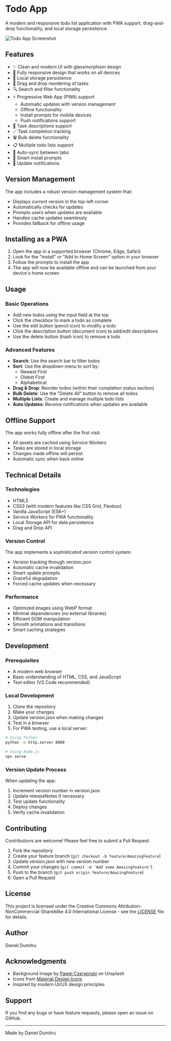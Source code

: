 # Todo App

A modern and responsive todo list application with PWA support, drag-and-drop functionality, and local storage persistence.

![Todo App Screenshot](screenshots/todo-app.png)

## Features

- ✨ Clean and modern UI with glassmorphism design
- 📱 Fully responsive design that works on all devices
- 💾 Local storage persistence
- 🔄 Drag and drop reordering of tasks
- 🔍 Search and filter functionality
- ⚡ Progressive Web App (PWA) support
  - Automatic updates with version management
  - Offline functionality
  - Install prompts for mobile devices
  - Push notifications support
- 📝 Task descriptions support
- ✅ Task completion tracking
- 🗑️ Bulk delete functionality
- 📋 Multiple todo lists support
- 🔄 Auto-sync between tabs
- 🎯 Smart install prompts
- 🔔 Update notifications

## Version Management

The app includes a robust version management system that:

- Displays current version in the top-left corner
- Automatically checks for updates
- Prompts users when updates are available
- Handles cache updates seamlessly
- Provides fallback for offline usage

## Installing as a PWA

1. Open the app in a supported browser (Chrome, Edge, Safari)
2. Look for the "Install" or "Add to Home Screen" option in your browser
3. Follow the prompts to install the app
4. The app will now be available offline and can be launched from your device's home screen

## Usage

### Basic Operations

- Add new todos using the input field at the top
- Click the checkbox to mark a todo as complete
- Use the edit button (pencil icon) to modify a todo
- Click the description button (document icon) to add/edit descriptions
- Use the delete button (trash icon) to remove a todo

### Advanced Features

- **Search**: Use the search bar to filter todos
- **Sort**: Use the dropdown menu to sort by:
  - Newest First
  - Oldest First
  - Alphabetical
- **Drag & Drop**: Reorder todos (within their completion status section)
- **Bulk Delete**: Use the "Delete All" button to remove all todos
- **Multiple Lists**: Create and manage multiple todo lists
- **Auto Updates**: Receive notifications when updates are available

## Offline Support

The app works fully offline after the first visit:

- All assets are cached using Service Workers
- Tasks are stored in local storage
- Changes made offline will persist
- Automatic sync when back online

## Technical Details

### Technologies

- HTML5
- CSS3 (with modern features like CSS Grid, Flexbox)
- Vanilla JavaScript (ES6+)
- Service Workers for PWA functionality
- Local Storage API for data persistence
- Drag and Drop API

### Version Control

The app implements a sophisticated version control system:

- Version tracking through version.json
- Automatic cache invalidation
- Smart update prompts
- Graceful degradation
- Forced cache updates when necessary

### Performance

- Optimized images using WebP format
- Minimal dependencies (no external libraries)
- Efficient DOM manipulation
- Smooth animations and transitions
- Smart caching strategies

## Development

### Prerequisites

- A modern web browser
- Basic understanding of HTML, CSS, and JavaScript
- Text editor (VS Code recommended)

### Local Development

1. Clone the repository
2. Make your changes
3. Update version.json when making changes
4. Test in a browser
5. For PWA testing, use a local server:

```bash
# Using Python
python -m http.server 8000

# Using Node.js
npx serve
```

### Version Update Process

When updating the app:

1. Increment version number in version.json
2. Update releaseNotes if necessary
3. Test update functionality
4. Deploy changes
5. Verify cache invalidation

## Contributing

Contributions are welcome! Please feel free to submit a Pull Request.

1. Fork the repository
2. Create your feature branch (`git checkout -b feature/AmazingFeature`)
3. Update version.json with new version number
4. Commit your changes (`git commit -m 'Add some AmazingFeature'`)
5. Push to the branch (`git push origin feature/AmazingFeature`)
6. Open a Pull Request

## License

This project is licensed under the Creative Commons Attribution-NonCommercial-ShareAlike 4.0 International License - see the [LICENSE](LICENSE) file for details.

## Author

Daniel Dumitru

## Acknowledgments

- Background image by [Pawel Czerwinski](https://unsplash.com/@pawel_czerwinski) on Unsplash
- Icons from [Material Design Icons](https://material.io/resources/icons/)
- Inspired by modern UI/UX design principles

## Support

If you find any bugs or have feature requests, please open an issue on GitHub.

---

Made by Daniel Dumitru
